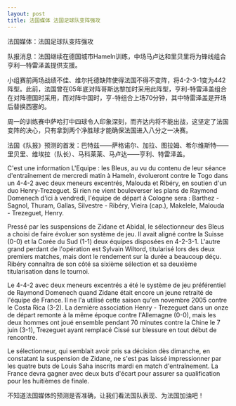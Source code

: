 ```yaml
---
layout: post
title: 法国媒体 法国足球队变阵强攻
---
```


法国媒体：法国足球队变阵强攻

队报消息：法国继续在德国城市Hameln训练，中场马卢达和里贝里将为锋线组合亨利—特雷泽盖提供支援。

小组赛前两场战绩不佳、维尔托德缺阵使得法国不得不变阵，将4-2-3-1变为442阵型。此前，法国曾在05年底对阵哥斯达黎加时采用此阵型，亨利-特雷泽盖组合在对阵德国时采用，而对阵中国时，亨-特组合上场70分钟，其中特雷泽盖是开场后替换西塞的。

周一的训练赛中萨哈打中四球令人印象深刻，而齐达内将不能出战，这坚定了法国变阵的决心，只有拿到两个净胜球才能确保法国进入八分之一决赛。

法国《队报》预测的首发：巴特兹——萨格诺尔、加拉、图拉姆、希尔维斯特——里贝里、维埃拉（队长）、马科莱莱、马卢达——亨利、特雷泽盖。

C'est une information L'Equipe : les Bleus, au vu du contenu de leur séance d'entraînement de mercredi matin à Hameln, évolueront contre le Togo dans un 4-4-2 avec deux meneurs excentrés, Malouda et Ribéry, en soutien d'un duo Henry-Trezeguet. Si rien ne vient bouleverser les plans de Raymond Domenech d'ici à vendredi, l'équipe de départ à Cologne sera : Barthez - Sagnol, Thuram, Gallas, Silvestre - Ribéry, Vieira (cap.), Makelele, Malouda - Trezeguet, Henry.

Pressé par les suspensions de Zidane et Abidal, le sélectionneur des Bleus a choisi de faire évoluer son système de jeu. Il avait aligné contre la Suisse (0-0) et la Corée du Sud (1-1) deux équipes disposées en 4-2-3-1. L'autre grand perdant de l'opération est Sylvain Wiltord, titularisé lors des deux premiers matches, mais dont le rendement sur la durée a beaucoup déçu. Ribéry connaîtra de son côté sa sixième sélection et sa deuxième titularisation dans le tournoi.

Le 4-4-2 avec deux meneurs excentrés a été le système de jeu préférentiel de Raymond Domenech quand Zidane était encore un jeune retraité de l'équipe de France. Il ne l'a utilisé cette saison qu'en novembre 2005 contre le Costa Rica (3-2). La dernière association Henry - Trezeguet dans un onze de départ remonte à la même époque contre l'Allemagne (0-0), mais les deux hommes ont joué ensemble pendant 70 minutes contre la Chine le 7 juin (3-1), Trezeguet ayant remplacé Cissé sur blessure en tout début de rencontre.

Le sélectionneur, qui semblait avoir pris sa décision dès dimanche, en constatant la suspension de Zidane, ne s'est pas laissé impressionner par les quatre buts de Louis Saha inscrits mardi en match d'entraînement. La France devra gagner avec deux buts d'écart pour assurer sa qualification pour les huitièmes de finale.

不知道法国媒体的预测是否准确，让我们看法国队表现、为法国加油吧！
